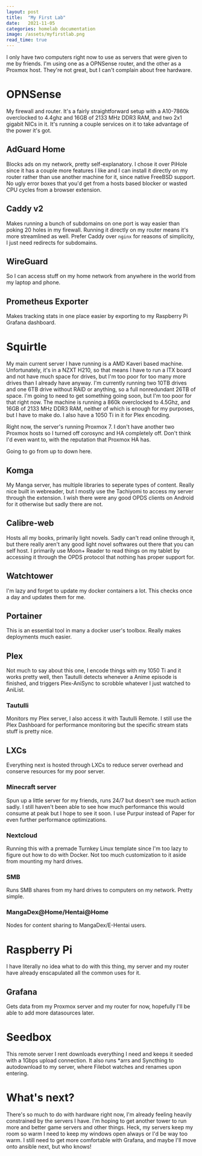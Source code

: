 ```yaml
---
layout: post
title:  "My First Lab"
date:   2021-11-05
categories: homelab documentation
image: /assets/myfirstlab.png
read_time: true
---
```


I only have two computers right now to use as servers that were given to me by friends. I'm using one as a OPNSense router, and the other as a Proxmox host. They're not great, but I can't complain about free hardware.

# OPNSense

My firewall and router. It's a fairly straightforward setup with a A10-7860k overclocked to 4.4ghz and 16GB of 2133 MHz DDR3 RAM, and two 2x1 gigabit NICs in it. It's running a couple services on it to take advantage of the power it's got.

## AdGuard Home
Blocks ads on my network, pretty self-explanatory. I chose it over PiHole since it has a couple more features I like and I can install it directly on my router rather than use another machine for it, since native FreeBSD support. No ugly error boxes that you'd get from a hosts based blocker or wasted CPU cycles from a browser extension.

## Caddy v2

Makes running a bunch of subdomains on one port is way easier than poking 20 holes in my firewall. Running it directly on my router means it's more streamlined as well. Prefer Caddy over `nginx` for reasons of simplicity, I just need redirects for subdomains.

## WireGuard

So I can access stuff on my home network from anywhere in the world from my laptop and phone.

## Prometheus Exporter

Makes tracking stats in one place easier by exporting to my Raspberry Pi Grafana dashboard.

# Squirtle

My main current server I have running is a AMD Kaveri based machine. Unfortunately, it's in a NZXT H210, so that means I have to run a ITX board and not have much space for drives, but I'm too poor for too many more drives than I already have anyway. I'm currently running two 10TB drives and one 6TB drive without RAID or anything, so a full nonredundant 26TB of space. I'm going to need to get something going soon, but I'm too poor for that right now. The machine is running a 860k overclocked to 4.5Ghz, and 16GB of 2133 MHz DDR3 RAM, neither of which is enough for my purposes, but I have to make do. I also have a 1050 Ti in it for Plex encoding.

Right now, the server's running Proxmox 7. I don't have another two Proxmox hosts so I turned off corosync and HA completely off. Don't think I'd even want to, with the reputation that Proxmox HA has.

Going to go from up to down here.

## Komga
My Manga server, has multiple libraries to seperate types of content. Really nice built in webreader, but I mostly use the Tachiyomi to access my server through the extension. I wish there were any good OPDS clients on Android for it otherwise but sadly there are not.

## Calibre-web
Hosts all my books, primarily light novels. Sadly can't read online through it, but there really aren't any good light novel softwares out there that you can self host. I primarily use Moon+ Reader to read things on my tablet by accessing it through the OPDS protocol that nothing has proper support for.

## Watchtower
I'm lazy and forget to update my docker containers a lot. This checks once a day and updates them for me.

## Portainer
This is an essential tool in many a docker user's toolbox. Really makes deployments much easier.

## Plex
Not much to say about this one, I encode things with my 1050 Ti and it works pretty well, then Tautulli detects whenever a Anime episode is finished, and triggers Plex-AniSync to scrobble whatever I just watched to AniList.

### Tautulli
Monitors my Plex server, I also access it with Tautulli Remote. I still use the Plex Dashboard for performance monitoring but the specific stream stats stuff is pretty nice.

## LXCs
Everything next is hosted through LXCs to reduce server overhead and conserve resources for my poor server.

### Minecraft server
Spun up a little server for my friends, runs 24/7 but doesn't see much action sadly. I still haven't been able to see how much performance this would consume at peak but I hope to see it soon. I use Purpur instead of Paper for even further performance optimizations.

### Nextcloud
Running this with a premade Turnkey Linux template since I'm too lazy to figure out how to do with Docker. Not too much customization to it aside from mounting my hard drives.

### SMB
Runs SMB shares from my hard drives to computers on my network. Pretty simple.

### MangaDex@Home/Hentai@Home
Nodes for content sharing to MangaDex/E-Hentai users.

# Raspberry Pi
I have literally no idea what to do with this thing, my server and my router have already enscapulated all the common uses for it.

## Grafana
Gets data from my Proxmox server and my router for now, hopefully I'll be able to add more datasources later.

# Seedbox
This remote server I rent downloads everything I need and keeps it seeded with a 1Gbps upload connection. It also runs *arrs and Syncthing to autodownload to my server, where Filebot watches and renames upon entering.

# What's next?
There's so much to do with hardware right now, I'm already feeling heavily constrained by the servers I have. I'm hoping to get another tower to run more and better game servers and other things. Heck, my servers keep my room so warm I need to keep my windows open always or I'd be way too warm. I still need to get more comfortable with Grafana, and maybe I'll move onto ansible next, but who knows!
